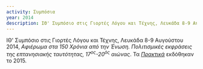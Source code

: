 ```yaml
---
activity: Συμπόσια
year: 2014
description: ΙΘ' Συμπόσιο στις Γιορτές Λόγου και Τέχνης, Λευκάδα 8-9 Αυγούστου 2014, *Αφιέρωμα στα 150 Χρόνια από την Ένωση. Πολιτισμικές εκφράσεις της επτανησιακής ταυτότητας, 17<sup>ος</sup>-20<sup>ός</sup> αιώνας*. Τα [*Πρακτικά*](/publications/praktika_symposiwn/praktika_symposiou_19.html) εκδόθηκαν το 2015.
---
```


ΙΘ' Συμπόσιο στις Γιορτές Λόγου και Τέχνης, Λευκάδα 8-9 Αυγούστου 2014, *Αφιέρωμα στα 150 Χρόνια από την Ένωση. Πολιτισμικές εκφράσεις της επτανησιακής ταυτότητας, 17<sup>ος</sup>-20<sup>ός</sup> αιώνας*. Τα [*Πρακτικά*](/publications/praktika_symposiwn/praktika_symposiou_19.html) εκδόθηκαν το 2015.